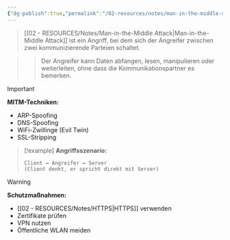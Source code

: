 ```yaml
---
{"dg-publish":true,"permalink":"/02-resources/notes/man-in-the-middle-attack/","tags":["sicherheit/angriffe","netzwerk/bedrohungen","AP2025/neu"],"noteIcon":"","updated":"2025-09-16T23:41:26.777+02:00"}
---
```



>[[02 - RESOURCES/Notes/Man-in-the-Middle Attack\|Man-in-the-Middle Attack]] ist ein Angriff, bei dem sich der Angreifer zwischen zwei kommunizierende Parteien schaltet.

>>Der Angreifer kann Daten abfangen, lesen, manipulieren oder weiterleiten, ohne dass die Kommunikationspartner es bemerken.

>[!important] 
>**MITM-Techniken:**
>- ARP-Spoofing
>- DNS-Spoofing
>- WiFi-Zwillinge (Evil Twin)
>- SSL-Stripping

>[!example] 
>**Angriffsszenario:**
>```
>Client ↔ Angreifer ↔ Server
>(Client denkt, er spricht direkt mit Server)
>```

>[!warning] 
>**Schutzmaßnahmen:**
>- [[02 - RESOURCES/Notes/HTTPS\|HTTPS]] verwenden
>- Zertifikate prüfen
>- VPN nutzen
>- Öffentliche WLAN meiden